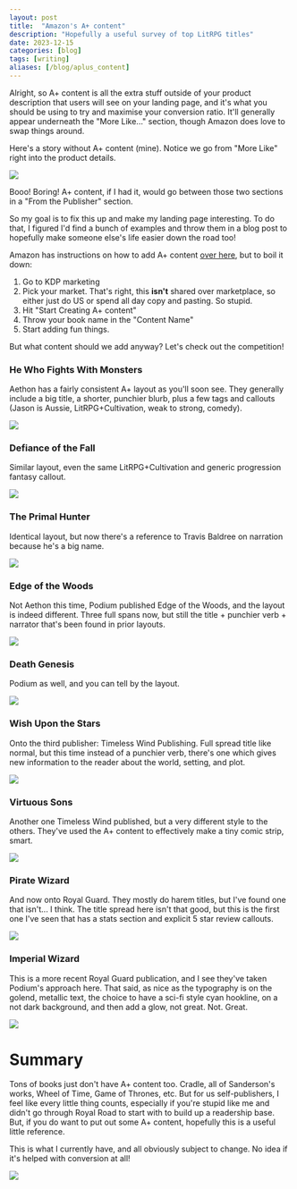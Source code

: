 ```yaml
---
layout: post
title:  "Amazon's A+ content"
description: "Hopefully a useful survey of top LitRPG titles"
date: 2023-12-15
categories: [blog]
tags: [writing]
aliases: [/blog/aplus_content]
---
```


Alright, so A+ content is all the extra stuff outside of your product description that users will see on your landing page, and it's what you should be using to try and maximise your conversion ratio. It'll generally appear underneath the "More Like..." section, though Amazon does love to swap things around.

Here's a story without A+ content (mine). Notice we go from "More Like" right into the product details.

![](no_content.png?class="img-small")

Booo! Boring! A+ content, if I had it, would go between those two sections in a "From the Publisher" section.

So my goal is to fix this up and make my landing page interesting. To do that, I figured I'd find a bunch of examples and throw them in a blog post to hopefully make someone else's life easier down the road too!

Amazon has instructions on how to add A+ content [over here](https://kdp.amazon.com/en_US/help/topic/G8EP5W6H9CY7T8GS), but to boil it down:

1. Go to KDP marketing
2. Pick your market. That's right, this **isn't** shared over marketplace, so either just do US or spend all day copy and pasting. So stupid.
3. Hit "Start Creating A+ content"
4. Throw your book name in the "Content Name"
5. Start adding fun things.

But what content should we add anyway? Let's check out the competition!

### He Who Fights With Monsters

Aethon has a fairly consistent A+ layout as you'll soon see. They generally include a big title, a shorter, punchier blurb, plus a few tags and callouts (Jason is Aussie, LitRPG+Cultivation, weak to strong, comedy).

![](hwfwm.png)

### Defiance of the Fall

Similar layout, even the same LitRPG+Cultivation and generic progression fantasy callout.

![](dotf.png)

### The Primal Hunter

Identical layout, but now there's a reference to Travis Baldree on narration because he's a big name.

![](primal_hunter.png)

### Edge of the Woods

Not Aethon this time, Podium published Edge of the Woods, and the layout is indeed different. Three full spans now, but still the title + punchier verb + narrator that's been found in prior layouts.

![](edge_of_the_woods.png)

### Death Genesis

Podium as well, and you can tell by the layout.

![](death_genesis.png)


### Wish Upon the Stars

Onto the third publisher: Timeless Wind Publishing. Full spread title like normal, but this time instead of a punchier verb, there's one which gives new information to the reader about the world, setting, and plot.

![](wish_upon_the_stars.png)

### Virtuous Sons

Another one Timeless Wind published, but a very different style to the others. They've used the A+ content to effectively make a tiny comic strip, smart.

![](virtuous_sons.png)


### Pirate Wizard

And now onto Royal Guard. They mostly do harem titles, but I've found one that isn't... I think. The title spread here isn't that good, but this is the first one I've seen that has a stats section and explicit 5 star review callouts.

![](pirate_wizard.png)

### Imperial Wizard

This is a more recent Royal Guard publication, and I see they've taken Podium's approach here. That said, as nice as the typography is on the golend, metallic text, the choice to have a sci-fi style cyan hookline, on a not dark background, and then add a glow, not great. Not. Great.

![](imperial_wizard.png)


# Summary

Tons of books just don't have A+ content too. Cradle, all of Sanderson's works, Wheel of Time, Game of Thrones, etc. But for us self-publishers, I feel like every little thing counts, especially if you're stupid like me and didn't go through Royal Road to start with to build up a readership base. But, if you do want to put out some A+ content, hopefully this is a useful little reference.

This is what I currently have, and all obviously subject to change. No idea if it's helped with conversion at all!

![](mine.png)